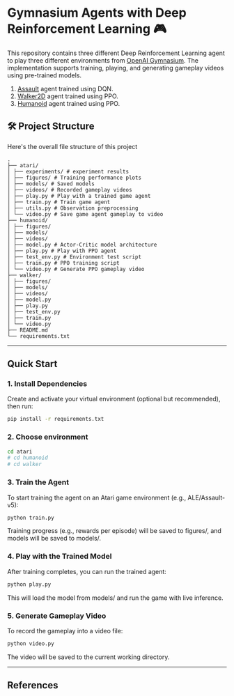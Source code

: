 # Gymnasium Agents with Deep Reinforcement Learning 🎮

This repository contains three different Deep Reinforcement Learning agent to play three different environments from [OpenAI Gymnasium](https://gymnasium.farama.org). The implementation supports training, playing, and generating gameplay videos using pre-trained models. 
1. [Assault](https://ale.farama.org/environments/assault/) agent trained using DQN.
2. [Walker2D](https://gymnasium.farama.org/environments/mujoco/walker2d/) agent trained using PPO.
3. [Humanoid](https://gymnasium.farama.org/environments/mujoco/humanoid/) agent trained using PPO.

## 🛠️ Project Structure
Here's the overall file structure of this project 
```
. 
├── atari/ 
│ ├── experiments/ # experiment results
│ ├── figures/ # Training performance plots 
│ ├── models/ # Saved models 
│ ├── videos/ # Recorded gameplay videos 
│ ├── play.py # Play with a trained game agent 
│ ├── train.py # Train game agent 
│ ├── utils.py # Observation preprocessing 
│ └── video.py # Save game agent gameplay to video 
├── humanoid/ 
│ ├── figures/
│ ├── models/ 
│ ├── videos/ 
│ ├── model.py # Actor-Critic model architecture 
│ ├── play.py # Play with PPO agent 
│ ├── test_env.py # Environment test script 
│ ├── train.py # PPO training script 
│ └── video.py # Generate PPO gameplay video 
├── walker/ 
│ ├── figures/ 
│ ├── models/ 
│ ├── videos/ 
│ ├── model.py
│ ├── play.py
│ ├── test_env.py
│ ├── train.py
│ └── video.py
├── README.md  
└── requirements.txt 
```

---

## Quick Start

### 1. Install Dependencies

Create and activate your virtual environment (optional but recommended), then run:

```bash
pip install -r requirements.txt
```
### 2. Choose environment
```bash
cd atari
# cd humanoid
# cd walker
```
### 3. Train the Agent
To start training the agent on an Atari game environment (e.g., ALE/Assault-v5):
```bash
python train.py
```
Training progress (e.g., rewards per episode) will be saved to figures/, and models will be saved to models/.

### 4. Play with the Trained Model
After training completes, you can run the trained agent:

```bash
python play.py
```
This will load the model from models/ and run the game with live inference.

### 5. Generate Gameplay Video
To record the gameplay into a video file:

```bash
python video.py
```
The video will be saved to the current working directory.

---
## References
